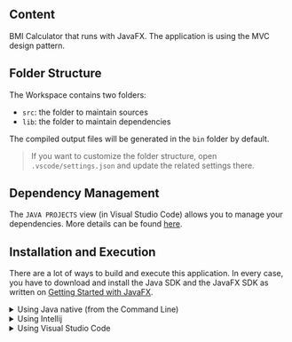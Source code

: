 ## Content

BMI Calculator that runs with JavaFX. The application is using the MVC design pattern.

## Folder Structure

The Workspace contains two folders:

- `src`: the folder to maintain sources
- `lib`: the folder to maintain dependencies

The compiled output files will be generated in the `bin` folder by default.

> If you want to customize the folder structure, open `.vscode/settings.json` and update the related settings there.

## Dependency Management

The `JAVA PROJECTS` view (in Visual Studio Code) allows you to manage your dependencies. More details can be found [here](https://github.com/microsoft/vscode-java-dependency#manage-dependencies).

## Installation and Execution

There are a lot of ways to build and execute this application. In every case, you have to download and install the Java SDK and the JavaFX SDK as written on [Getting Started with JavaFX](https://openjfx.io/openjfx-docs/#install-java).

<details>
<summary>Using Java native (from the Command Line)</summary>
 
1) Define an environment variable with the path to the JavaFX "/lib" folder
   `set JAVA_HOME={path to JavaFX "lib" folder}`

2) Build the application
   `javac --module-path "%JAVAFX_HOME%" --add-modules "javafx.controls,javafx.fxml" -d ./bin  ./src/*.java`

3) Run the application
   `java --module-path "%JAVAFX_HOME%" --add-modules "javafx.controls,javafx.fxml" -cp ./bin App`

</details>


<details>
<summary>Using Intellij</summary>

1) [Download](https://www.jetbrains.com/de-de/idea/download/) and install Intellij
2) Add the JavaFX module to the project
   1) Open Project Structure
   2) Click on the "Global Libraries" tab
   3) Click on the "Add" button
   4) Click on Java
   5) Navigate to the JavaFX installation folder and then to lib and select the following modules
      - javafx-base
      - javafx-controls
      - javafx-fxml
      - javafx-graphics
      - javafx-media
      - javafx-swing
      - javafx-web
3) Add a new run configuration for the application
   1) Open Run Configurations (click on the "Run" button)
   2) Click on the "Add" button
   3) Click on the "Application" button
   4) Select your Java JDK from the dropdown
   5) Select your Main class
   6) Click on the "Modify Options" > "VM Options" button
   7) Add the following VM options: `--module-path {path to JavaFX "lib" folder} --add-modules javafx.controls,javafx.base,javafx.fxml,javafx.graphics,javafx.media,javafx.web --add-exports=javafx.graphics/com.sun.javafx.util=ALL-UNNAMED --add-exports=javafx.base/com.sun.javafx.reflect=ALL-UNNAMED
   8) Click on the "OK" button
5) Run the application (Shift + F10)
</details>

<details>
<summary>Using Visual Studio Code</summary>

1) [Download](https://code.visualstudio.com/download) and install VS Code
2) Install the following packages in Visual Studio Code

| Package Name  | Extension Id  | 
|---|---|
| Extension Package for Java  | vscjava.vscode-java-pack | 
| Language Support for Java(TM) by redhat | redhat.java | 
| Debugger for Java  | vscjava.vscode-java-debug | 
| Project Manager for Java | vscjava.vscode-java-dependency |
| Test Runner for Java | vscjava.vscode-java-test | 

3) Adapt the path to the JavaFX libraries in the files `.vscode/launch.json` and `.vscode/settings.json`
4) Check if the right Java Runtime is configured (Ctrl+P and 'Configure Java Runtime')
5) Run the application (F5 or Ctrl-F5)

</details>

<br>
